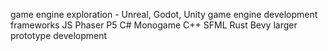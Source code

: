 game engine exploration - Unreal, Godot, Unity
game engine development
frameworks
    JS
        Phaser
        P5
    C#
        Monogame
    C++
        SFML
    Rust
        Bevy
larger prototype development